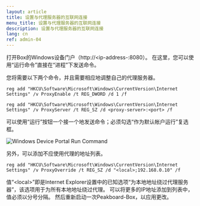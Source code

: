 ```yaml
---
layout: article
title: 设置与代理服务器的互联网连接
menu_title: 设置与代理服务器的互联网连接
description: 设置与代理服务器的互联网连接
lang: cn
ref: admin-04
---
```


打开Box的Windows设备门户（http://<ip-address-<peakboard>:8080）。
在这里，您可以使用“运行命令”直接在“进程”下发送命令。

您将需要以下两个命令，并且需要相应地调整自己的代理服务器。


```
reg add "HKCU\Software\Microsoft\Windows\CurrentVersion\Internet Settings" /v ProxyEnable /t REG_DWORD /d 1 /f
```


```
reg add "HKCU\Software\Microsoft\Windows\CurrentVersion\Internet Settings" /v ProxyServer /t REG_SZ /d <proxy-server>:<port> /f
```

可以使用“运行”按钮一个接一个地发送命令；必须勾选“作为默认帐户运行”复选框。

![Windows Device Portal Run Command](/assets/images/admin/internet-setup/proxy.png)

另外，可以添加不应使用代理的地址列表。

```
reg add "HKCU\Software\Microsoft\Windows\CurrentVersion\Internet Settings" /v ProxyOverride /t REG_SZ /d "<local>;192.168.0.10" /f
```

值“\<local\>”即是Internet Explorer设置中的已知选项“为本地地址绕过代理服务器”，该选项用于为所有本地地址绕过代理。
可以将更多的IP地址添加到列表中，值必须以分号分隔。
然后重新启动一次Peakboard-Box，以应用更改。
